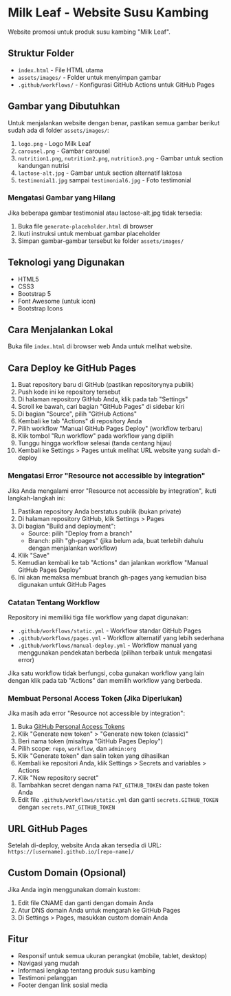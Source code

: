 # Milk Leaf - Website Susu Kambing

Website promosi untuk produk susu kambing "Milk Leaf".

## Struktur Folder

- `index.html` - File HTML utama
- `assets/images/` - Folder untuk menyimpan gambar
- `.github/workflows/` - Konfigurasi GitHub Actions untuk GitHub Pages

## Gambar yang Dibutuhkan

Untuk menjalankan website dengan benar, pastikan semua gambar berikut sudah ada di folder `assets/images/`:

1. `logo.png` - Logo Milk Leaf
2. `carousel.png` - Gambar carousel
3. `nutrition1.png`, `nutrition2.png`, `nutrition3.png` - Gambar untuk section kandungan nutrisi
4. `lactose-alt.jpg` - Gambar untuk section alternatif laktosa
5. `testimonial1.jpg` sampai `testimonial6.jpg` - Foto testimonial

### Mengatasi Gambar yang Hilang

Jika beberapa gambar testimonial atau lactose-alt.jpg tidak tersedia:

1. Buka file `generate-placeholder.html` di browser
2. Ikuti instruksi untuk membuat gambar placeholder
3. Simpan gambar-gambar tersebut ke folder `assets/images/`

## Teknologi yang Digunakan

- HTML5
- CSS3
- Bootstrap 5
- Font Awesome (untuk icon)
- Bootstrap Icons

## Cara Menjalankan Lokal

Buka file `index.html` di browser web Anda untuk melihat website.

## Cara Deploy ke GitHub Pages

1. Buat repository baru di GitHub (pastikan repositorynya publik)
2. Push kode ini ke repository tersebut
3. Di halaman repository GitHub Anda, klik pada tab "Settings"
4. Scroll ke bawah, cari bagian "GitHub Pages" di sidebar kiri
5. Di bagian "Source", pilih "GitHub Actions"
6. Kembali ke tab "Actions" di repository Anda
7. Pilih workflow "Manual GitHub Pages Deploy" (workflow terbaru)
8. Klik tombol "Run workflow" pada workflow yang dipilih
9. Tunggu hingga workflow selesai (tanda centang hijau)
10. Kembali ke Settings > Pages untuk melihat URL website yang sudah di-deploy

### Mengatasi Error "Resource not accessible by integration"

Jika Anda mengalami error "Resource not accessible by integration", ikuti langkah-langkah ini:

1. Pastikan repository Anda berstatus publik (bukan private)
2. Di halaman repository GitHub, klik Settings > Pages
3. Di bagian "Build and deployment":
   - Source: pilih "Deploy from a branch"
   - Branch: pilih "gh-pages" (jika belum ada, buat terlebih dahulu dengan menjalankan workflow)
4. Klik "Save"
5. Kemudian kembali ke tab "Actions" dan jalankan workflow "Manual GitHub Pages Deploy"
6. Ini akan memaksa membuat branch gh-pages yang kemudian bisa digunakan untuk GitHub Pages

### Catatan Tentang Workflow

Repository ini memiliki tiga file workflow yang dapat digunakan:

- `.github/workflows/static.yml` - Workflow standar GitHub Pages
- `.github/workflows/pages.yml` - Workflow alternatif yang lebih sederhana
- `.github/workflows/manual-deploy.yml` - Workflow manual yang menggunakan pendekatan berbeda (pilihan terbaik untuk mengatasi error)

Jika satu workflow tidak berfungsi, coba gunakan workflow yang lain dengan klik pada tab "Actions" dan memilih workflow yang berbeda.

### Membuat Personal Access Token (Jika Diperlukan)

Jika masih ada error "Resource not accessible by integration":

1. Buka [GitHub Personal Access Tokens](https://github.com/settings/tokens)
2. Klik "Generate new token" > "Generate new token (classic)"
3. Beri nama token (misalnya "GitHub Pages Deploy")
4. Pilih scope: `repo`, `workflow`, dan `admin:org`
5. Klik "Generate token" dan salin token yang dihasilkan
6. Kembali ke repositori Anda, klik Settings > Secrets and variables > Actions
7. Klik "New repository secret"
8. Tambahkan secret dengan nama `PAT_GITHUB_TOKEN` dan paste token Anda
9. Edit file `.github/workflows/static.yml` dan ganti `secrets.GITHUB_TOKEN` dengan `secrets.PAT_GITHUB_TOKEN`

## URL GitHub Pages

Setelah di-deploy, website Anda akan tersedia di URL:
`https://[username].github.io/[repo-name]/`

## Custom Domain (Opsional)

Jika Anda ingin menggunakan domain kustom:

1. Edit file CNAME dan ganti dengan domain Anda
2. Atur DNS domain Anda untuk mengarah ke GitHub Pages
3. Di Settings > Pages, masukkan custom domain Anda

## Fitur

- Responsif untuk semua ukuran perangkat (mobile, tablet, desktop)
- Navigasi yang mudah
- Informasi lengkap tentang produk susu kambing
- Testimoni pelanggan
- Footer dengan link sosial media
